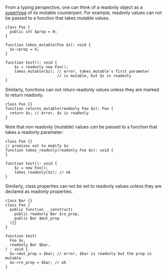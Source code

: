 From a typing perspective, one can think of a readonly object as a [supertype](/hack/types/supertypes-and-subtypes) of its mutable counterpart.
For example, readonly values can not be passed to a function that takes mutable values.

``` Hack readonly_takes_mutable.hack.type-errors
class Foo {
  public int $prop = 0;
}

function takes_mutable(Foo $x): void {
  $x->prop = 4;
}

function test(): void {
    $z = readonly new Foo();
    takes_mutable($z); // error, takes_mutable's first parameter
                       // is mutable, but $z is readonly
}
```

Similarly, functions can not return readonly values unless they are marked to return readonly.

``` Hack readonly_return.hack.type-errors
class Foo {}
function returns_mutable(readonly Foo $x): Foo {
  return $x; // error, $x is readonly
}
```

Note that non readonly (mutable) values *can* be passed to a function that takes a readonly parameter:

``` Hack readonly_takes.hack.type-errors
class Foo {}
// promises not to modify $x
function takes_readonly(readonly Foo $x): void {
}

function test(): void {
    $z = new Foo();
    takes_readonly($z); // ok
}
```

Similarly, class properties can not be set to readonly values unless they are declared as readonly properties.

``` Hack readonly_prop_assign.hack.type-errors
class Bar {}
class Foo {
  public function __construct(
    public readonly Bar $ro_prop,
    public Bar $mut_prop
  ){}
}

function test(
  Foo $x,
  readonly Bar $bar,
) : void {
  $x->mut_prop = $bar; // error, $bar is readonly but the prop is mutable
  $x->ro_prop = $bar; // ok
}
```
